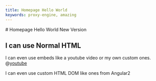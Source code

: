 ```yaml
---
title: Homepage Hello World
keywords: proxy-engine, amazing
---
```

<header-component>
</header-component>
# Homepage Hello World New Version
<h2>I can use Normal HTML</h2>

I can even use embeds like a youtube video or my own custom ones.
@[youtube](lJIrF4YjHfQ)

I can even use custom HTML DOM like ones from Angular2

<login>
</login>
<footer-component>
</footer-component>
